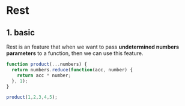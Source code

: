 # Rest

## 1. basic

Rest is an feature that when we want to pass **undetermined numbers parameters** to a function, then we can use this feature.

```js
function product(...numbers) {
  return numbers.reduce(function(acc, number) {
    return acc * number;
  }, 1);
}

product(1,2,3,4,5);
```